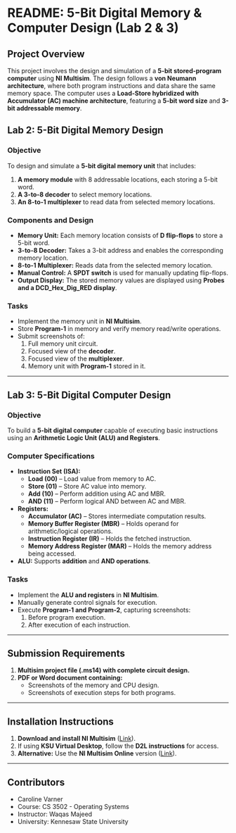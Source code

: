 # README: 5-Bit Digital Memory & Computer Design (Lab 2 & 3)

## **Project Overview**  
This project involves the design and simulation of a **5-bit stored-program computer** using **NI Multisim**. The design follows a **von Neumann architecture**, where both program instructions and data share the same memory space. The computer uses a **Load-Store hybridized with Accumulator (AC) machine architecture**, featuring a **5-bit word size** and **3-bit addressable memory**.

## **Lab 2: 5-Bit Digital Memory Design**  
### **Objective**  
To design and simulate a **5-bit digital memory unit** that includes:  
1. **A memory module** with 8 addressable locations, each storing a 5-bit word.  
2. **A 3-to-8 decoder** to select memory locations.  
3. **An 8-to-1 multiplexer** to read data from selected memory locations.  

### **Components and Design**  
- **Memory Unit:** Each memory location consists of **D flip-flops** to store a 5-bit word.  
- **3-to-8 Decoder:** Takes a 3-bit address and enables the corresponding memory location.  
- **8-to-1 Multiplexer:** Reads data from the selected memory location.  
- **Manual Control:** A **SPDT switch** is used for manually updating flip-flops.  
- **Output Display:** The stored memory values are displayed using **Probes and a DCD_Hex_Dig_RED display**.

### **Tasks**  
- Implement the memory unit in **NI Multisim**.  
- Store **Program-1** in memory and verify memory read/write operations.  
- Submit screenshots of:  
  1. Full memory unit circuit.  
  2. Focused view of the **decoder**.  
  3. Focused view of the **multiplexer**.  
  4. Memory unit with **Program-1** stored in it.  

---

## **Lab 3: 5-Bit Digital Computer Design**  
### **Objective**  
To build a **5-bit digital computer** capable of executing basic instructions using an **Arithmetic Logic Unit (ALU) and Registers**.  

### **Computer Specifications**  
- **Instruction Set (ISA):**  
  - **Load (00)** – Load value from memory to AC.  
  - **Store (01)** – Store AC value into memory.  
  - **Add (10)** – Perform addition using AC and MBR.  
  - **AND (11)** – Perform logical AND between AC and MBR.  
- **Registers:**  
  - **Accumulator (AC)** – Stores intermediate computation results.  
  - **Memory Buffer Register (MBR)** – Holds operand for arithmetic/logical operations.  
  - **Instruction Register (IR)** – Holds the fetched instruction.  
  - **Memory Address Register (MAR)** – Holds the memory address being accessed.  
- **ALU:** Supports **addition** and **AND operations**.  

### **Tasks**  
- Implement the **ALU and registers** in **NI Multisim**.  
- Manually generate control signals for execution.  
- Execute **Program-1 and Program-2**, capturing screenshots:  
  1. Before program execution.  
  2. After execution of each instruction.  

---

## **Submission Requirements**  
1. **Multisim project file (.ms14) with complete circuit design.**  
2. **PDF or Word document containing:**
   - Screenshots of the memory and CPU design.
   - Screenshots of execution steps for both programs.  

---

## **Installation Instructions**  
1. **Download and install NI Multisim** ([Link](https://www.ni.com/en/support/downloads/software-products/download.multisim.html)).  
2. If using **KSU Virtual Desktop**, follow the **D2L instructions** for access.  
3. **Alternative:** Use the **NI Multisim Online** version ([Link](https://www.multisim.com)).  

---

## **Contributors**  
- Caroline Varner
- Course: CS 3502 - Operating Systems
- Instructor: Waqas Majeed
- University: Kennesaw State University
